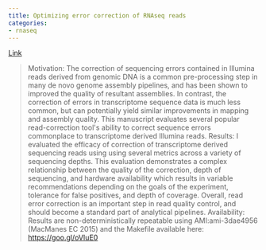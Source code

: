 ```yaml
---
title: Optimizing error correction of RNAseq reads
categories:
- rnaseq
---
```

[Link](http://biorxiv.org/content/early/2015/05/29/020123)
<!--more-->

> Motivation: The correction of sequencing errors contained in Illumina reads
derived from genomic DNA is a common pre-processing step in many de novo
genome assembly pipelines, and has been shown to improved the quality of
resultant assemblies. In contrast, the correction of errors in transcriptome
sequence data is much less common, but can potentially yield similar
improvements in mapping and assembly quality. This manuscript evaluates
several popular read-correction tool's ability to correct sequence errors
commonplace to transcriptome derived Illumina reads. Results: I evaluated the
efficacy of correction of transcriptome derived sequencing reads using using
several metrics across a variety of sequencing depths. This evaluation
demonstrates a complex relationship between the quality of the correction,
depth of sequencing, and hardware availability which results in variable
recommendations depending on the goals of the experiment, tolerance for false
positives, and depth of coverage. Overall, read error correction is an
important step in read quality control, and should become a standard part of
analytical pipelines. Availability: Results are non-deterministically
repeatable using AMI:ami-3dae4956 (MacManes EC 2015) and the Makefile
available here: https://goo.gl/oVIuE0

